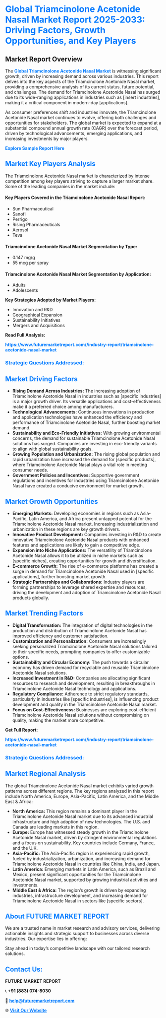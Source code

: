 <h1 style="color: #007BFF;">Global Triamcinolone Acetonide Nasal Market Report 2025-2033: Driving Factors, Growth Opportunities, and Key Players</h1>

<section id="overview">
<h2>Market Report Overview</h2>
<p>The <a href="https://www.futuremarketreport.com//industry-report/triamcinolone-acetonide-nasal-market" style="color: #007BFF; text-decoration: none;"><strong>Global Triamcinolone Acetonide Nasal Market</strong></a> is witnessing significant growth, driven by increasing demand across various industries. This report delves into the key aspects of the Triamcinolone Acetonide Nasal market, providing a comprehensive analysis of its current status, future potential, and challenges. The demand for Triamcinolone Acetonide Nasal has surged due to its wide-ranging applications in industries such as [insert industries], making it a critical component in modern-day [applications].</p>
<p>As consumer preferences shift and industries innovate, the Triamcinolone Acetonide Nasal market continues to evolve, offering both challenges and opportunities for stakeholders. The global market is expected to expand at a substantial compound annual growth rate (CAGR) over the forecast period, driven by technological advancements, emerging applications, and increasing investments by major players.</p>
</section>

<section id="overview">
<p><a href="https://www.futuremarketreport.com//request-sample/reportId=92530" style="color: #007BFF; text-decoration: none;"><strong>Explore Sample Report Here</strong></a></p>
</section>

<section id="key-players">
<h2 style="color: #007BFF;">Market Key Players Analysis</h2>
<p>The Triamcinolone Acetonide Nasal market is characterized by intense competition among key players striving to capture a larger market share. Some of the leading companies in the market include:</p>
<h4>Key Players Covered in the Triamcinolone Acetonide Nasal Report:</h4>
<ul><li>Sun Pharmaceutical</li><li>Sanofi</li><li>Perrigo</li><li>Rising Pharmaceuticals</li><li>Aerosol</li><li>Teva</li></ul>
<h4>Triamcinolone Acetonide Nasal Market Segmentation by Type:</h4>
<ul><li>0.147 mg/g</li><li>55 mcg per spray</li></ul>

<h4>Triamcinolone Acetonide Nasal Market Segmentation by Application:</h4>
<ul><li>Adults</li><li>Adolescents</li></ul>
<p><strong>Key Strategies Adopted by Market Players:</strong></p>
<ul>
<li>Innovation and R&D</li>
<li>Geographical Expansion</li>
<li>Sustainability Initiatives</li>
<li>Mergers and Acquisitions</li>
</ul>
</section>

<section>
<p><strong>Read Full Analysis: </strong></p><a href="https://www.futuremarketreport.com//industry-report/triamcinolone-acetonide-nasal-market" style="color: #007BFF; text-decoration: none;"><strong>https://www.futuremarketreport.com//industry-report/triamcinolone-acetonide-nasal-market</strong></a>
<h3 style="color: #007BFF;">Strategic Questions Addressed:</h3>
</section>

<section id="driving-factors">
<h2 style="color: #007BFF;">Market Driving Factors</h2>
<ul>
<li><strong>Rising Demand Across Industries:</strong> The increasing adoption of Triamcinolone Acetonide Nasal in industries such as [specific industries] is a major growth driver. Its versatile applications and cost-effectiveness make it a preferred choice among manufacturers.</li>
<li><strong>Technological Advancements:</strong> Continuous innovations in production and application technologies have enhanced the efficiency and performance of Triamcinolone Acetonide Nasal, further boosting market demand.</li>
<li><strong>Sustainability and Eco-Friendly Initiatives:</strong> With growing environmental concerns, the demand for sustainable Triamcinolone Acetonide Nasal solutions has surged. Companies are investing in eco-friendly variants to align with global sustainability goals.</li>
<li><strong>Growing Population and Urbanization:</strong> The rising global population and rapid urbanization have increased the demand for [specific products], where Triamcinolone Acetonide Nasal plays a vital role in meeting consumer needs.</li>
<li><strong>Government Policies and Incentives:</strong> Supportive government regulations and incentives for industries using Triamcinolone Acetonide Nasal have created a conducive environment for market growth.</li>
</ul>
</section>

<section id="growth-opportunities">
<h2 style="color: #007BFF;">Market Growth Opportunities</h2>
<ul>
<li><strong>Emerging Markets:</strong> Developing economies in regions such as Asia-Pacific, Latin America, and Africa present untapped potential for the Triamcinolone Acetonide Nasal market. Increasing industrialization and urbanization in these regions are key growth drivers.</li>
<li><strong>Innovative Product Development:</strong> Companies investing in R&D to create innovative Triamcinolone Acetonide Nasal products with enhanced features and applications are likely to gain a competitive edge.</li>
<li><strong>Expansion into Niche Applications:</strong> The versatility of Triamcinolone Acetonide Nasal allows it to be utilized in niche markets such as [specific niches], creating opportunities for growth and diversification.</li>
<li><strong>E-commerce Growth:</strong> The rise of e-commerce platforms has created a surge in demand for Triamcinolone Acetonide Nasal used in [specific applications], further boosting market growth.</li>
<li><strong>Strategic Partnerships and Collaborations:</strong> Industry players are forming partnerships to leverage shared expertise and resources, driving the development and adoption of Triamcinolone Acetonide Nasal products globally.</li>
</ul>
</section>

<section id="trending-factors">
<h2 style="color: #007BFF;">Market Trending Factors</h2>
<ul>
<li><strong>Digital Transformation:</strong> The integration of digital technologies in the production and distribution of Triamcinolone Acetonide Nasal has improved efficiency and customer satisfaction.</li>
<li><strong>Customization and Personalization:</strong> Consumers are increasingly seeking personalized Triamcinolone Acetonide Nasal solutions tailored to their specific needs, prompting companies to offer customizable options.</li>
<li><strong>Sustainability and Circular Economy:</strong> The push towards a circular economy has driven demand for recyclable and reusable Triamcinolone Acetonide Nasal solutions.</li>
<li><strong>Increased Investment in R&D:</strong> Companies are allocating significant resources to research and development, resulting in breakthroughs in Triamcinolone Acetonide Nasal technology and applications.</li>
<li><strong>Regulatory Compliance:</strong> Adherence to strict regulatory standards, particularly in industries like [specific industries], is influencing product development and quality in the Triamcinolone Acetonide Nasal market.</li>
<li><strong>Focus on Cost-Effectiveness:</strong> Businesses are exploring cost-efficient Triamcinolone Acetonide Nasal solutions without compromising on quality, making the market more competitive.</li>
</ul>
</section>

<section>
<p><strong>Get Full Report: </strong></p><a href="https://www.futuremarketreport.com//industry-report/triamcinolone-acetonide-nasal-market" style="color: #007BFF; text-decoration: none;"><strong>https://www.futuremarketreport.com//industry-report/triamcinolone-acetonide-nasal-market</strong></a>
<h3 style="color: #007BFF;">Strategic Questions Addressed:</h3>
</section>


<section id="regional-analysis">
<h2 style="color: #007BFF;">Market Regional Analysis</h2>
<p>The global Triamcinolone Acetonide Nasal market exhibits varied growth patterns across different regions. The key regions analyzed in this report include North America, Europe, Asia-Pacific, Latin America, and the Middle East & Africa:</p>
<ul>
<li><strong>North America:</strong> This region remains a dominant player in the Triamcinolone Acetonide Nasal market due to its advanced industrial infrastructure and high adoption of new technologies. The U.S. and Canada are leading markets in this region.</li>
<li><strong>Europe:</strong> Europe has witnessed steady growth in the Triamcinolone Acetonide Nasal market, driven by stringent environmental regulations and a focus on sustainability. Key countries include Germany, France, and the U.K.</li>
<li><strong>Asia-Pacific:</strong> The Asia-Pacific region is experiencing rapid growth, fueled by industrialization, urbanization, and increasing demand for Triamcinolone Acetonide Nasal in countries like China, India, and Japan.</li>
<li><strong>Latin America:</strong> Emerging markets in Latin America, such as Brazil and Mexico, present significant opportunities for the Triamcinolone Acetonide Nasal market, supported by growing industrial activities and investments.</li>
<li><strong>Middle East & Africa:</strong> The region’s growth is driven by expanding industries, infrastructure development, and increasing demand for Triamcinolone Acetonide Nasal in sectors like [specific sectors].</li>
</ul>
</section>

<footer>
<h2 style="color: #007BFF;">About FUTURE MARKET REPORT</h2>
<p>We are a trusted name in market research and advisory services, delivering actionable insights and strategic support to businesses across diverse industries. Our expertise lies in offering:</p>

<p>Stay ahead in today’s competitive landscape with our tailored research solutions.</p>

<h2 style="color: #007BFF;">Contact Us:</h2>
<p><strong>FUTURE MARKET REPORT</strong></p>
<p>📞 <strong>+91 (883) 074-8030</strong></p>
<p>📧 <strong><a href="mailto:help@futuremarketreport.com" style="color: #007BFF;">help@futuremarketreport.com</a></strong></p>
<p>🌐 <strong><a href="https://www.futuremarketreport.com/" style="color: #007BFF;">Visit Our Website</a></strong></p>
</footer>